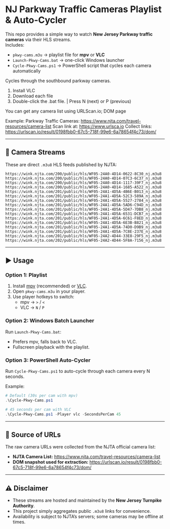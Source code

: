 # NJ Parkway Traffic Cameras Playlist & Auto-Cycler

This repo provides a simple way to watch **New Jersey Parkway traffic cameras** via their HLS streams.  
Includes:
- `pkwy-cams.m3u` → playlist file for **mpv** or **VLC**
- `Launch-Pkwy-Cams.bat` → one-click Windows launcher
- `Cycle-Pkwy-Cams.ps1` → PowerShell script that cycles each camera automatically

Cycles through the southbound parkway cameras. 
1) Install VLC
2) Download each file
3) Double-click the .bat file. | Press N (next) or P (previous)

You can get any camera list using URLScan.io; DOM page

Example:
Parkway Traffic Cameras: https://www.njta.com/travel-resources/camera-list 
Scan link at: https://www.urlsca.io
Collect links: https://urlscan.io/result/0198fbb0-67c5-718f-99e6-6a78654f4c73/dom/

---

## 🎥 Camera Streams

These are direct `.m3u8` HLS feeds published by NJTA:

```
https://wink.njta.com/200/public/hls/WF05-24A0-4D14-0622-8C30_nj.m3u8
https://wink.njta.com/200/public/hls/WF05-24A0-4D14-07C3-6C37_nj.m3u8
https://wink.njta.com/200/public/hls/WF05-24A0-4D14-1117-39F7_nj.m3u8
https://wink.njta.com/200/public/hls/WF05-24A0-4D14-1685-A522_nj.m3u8
https://wink.njta.com/201/public/hls/WF05-24A1-4D5A-4B6E-B013_nj.m3u8
https://wink.njta.com/201/public/hls/WF05-24A1-4D5A-52C3-589A_nj.m3u8
https://wink.njta.com/201/public/hls/WF05-24A1-4D5A-5527-2784_nj.m3u8
https://wink.njta.com/201/public/hls/WF05-24A1-4D5A-5AD6-C94D_nj.m3u8
https://wink.njta.com/201/public/hls/WF05-24A1-4D5A-5D47-7DB8_nj.m3u8
https://wink.njta.com/201/public/hls/WF05-24A1-4D5A-6531-DCB7_nj.m3u8
https://wink.njta.com/201/public/hls/WF05-24A1-4D5A-6C61-F8ED_nj.m3u8
https://wink.njta.com/201/public/hls/WF05-24A1-4D5A-6E3B-B821_nj.m3u8
https://wink.njta.com/201/public/hls/WF05-24A1-4D5A-74D0-D9B9_nj.m3u8
https://wink.njta.com/201/public/hls/WF05-24A1-4D5A-7C8E-237E_nj.m3u8
https://wink.njta.com/201/public/hls/WF05-24A2-4D44-33E8-29F5_nj.m3u8
https://wink.njta.com/202/public/hls/WF05-24A2-4D44-5F8A-7156_nj.m3u8
```

---

## ▶️ Usage

### Option 1: Playlist
1. Install [mpv](https://mpv.io) (recommended) or [VLC](https://www.videolan.org/).
2. Open `pkwy-cams.m3u` in your player.
3. Use player hotkeys to switch:
   - mpv → `>` / `<`  
   - VLC → `N` / `P`

### Option 2: Windows Batch Launcher
Run `Launch-Pkwy-Cams.bat`:
- Prefers mpv, falls back to VLC.
- Fullscreen playback with the playlist.

### Option 3: PowerShell Auto-Cycler
Run `Cycle-Pkwy-Cams.ps1` to auto-cycle through each camera every N seconds.

Example:
```powershell
# Default (30s per cam with mpv)
.\Cycle-Pkwy-Cams.ps1

# 45 seconds per cam with VLC
.\Cycle-Pkwy-Cams.ps1 -Player vlc -SecondsPerCam 45
```

---

## 📌 Source of URLs

The raw camera URLs were collected from the NJTA official camera list:  
- **NJTA Camera List:** https://www.njta.com/travel-resources/camera-list  
- **DOM snapshot used for extraction:** https://urlscan.io/result/0198fbb0-67c5-718f-99e6-6a78654f4c73/dom/

---

## ⚠️ Disclaimer
- These streams are hosted and maintained by the **New Jersey Turnpike Authority**.  
- This project simply aggregates public `.m3u8` links for convenience.  
- Availability is subject to NJTA’s servers; some cameras may be offline at times.
